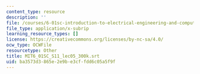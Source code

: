 ```yaml
---
content_type: resource
description: ''
file: /courses/6-01sc-introduction-to-electrical-engineering-and-computer-science-i-spring-2011/ba3573d3865e2e9be3cffdd6c05a5f9f_MIT6_01SC_S11_lec05_300k.srt
file_type: application/x-subrip
learning_resource_types: []
license: https://creativecommons.org/licenses/by-nc-sa/4.0/
ocw_type: OCWFile
resourcetype: Other
title: MIT6_01SC_S11_lec05_300k.srt
uid: ba3573d3-865e-2e9b-e3cf-fdd6c05a5f9f
---
```

